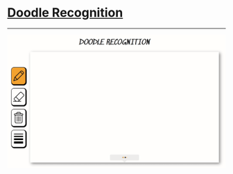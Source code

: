 # [Doodle Recognition][1]
***
![Doodle-GIF](https://github.com/Arcady1/Doodle-Recognition-Web/blob/master/img/GitHub-GIF/Animation.gif)


















[1]: https://doodle-recognition-web.glitch.me/
